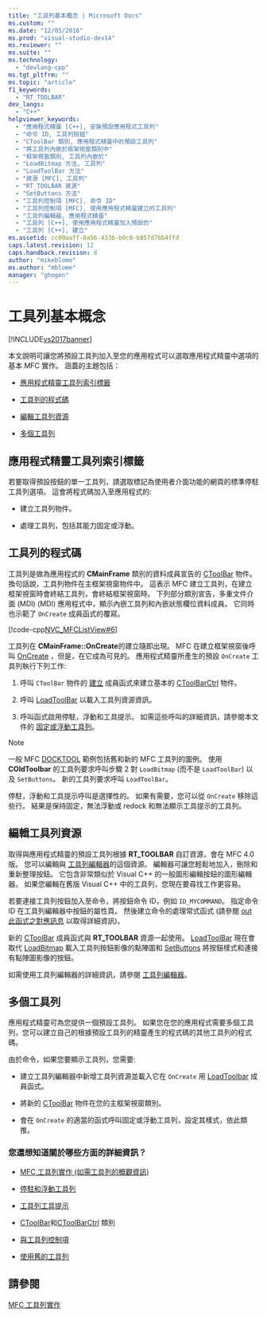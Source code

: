 ```yaml
---
title: "工具列基本概念 | Microsoft Docs"
ms.custom: ""
ms.date: "12/05/2016"
ms.prod: "visual-studio-dev14"
ms.reviewer: ""
ms.suite: ""
ms.technology: 
  - "devlang-cpp"
ms.tgt_pltfrm: ""
ms.topic: "article"
f1_keywords: 
  - "RT_TOOLBAR"
dev_langs: 
  - "C++"
helpviewer_keywords: 
  - "應用程式精靈 [C++], 安裝預設應用程式工具列"
  - "命令 ID, 工具列按鈕"
  - "CToolBar 類別, 應用程式精靈中的預設工具列"
  - "將工具列內嵌於框架視窗類別中"
  - "框架視窗類別, 工具列內嵌於"
  - "LoadBitmap 方法, 工具列"
  - "LoadToolBar 方法"
  - "資源 [MFC], 工具列"
  - "RT_TOOLBAR 資源"
  - "SetButtons 方法"
  - "工具列控制項 [MFC], 命令 ID"
  - "工具列控制項 [MFC], 使用應用程式精靈建立的工具列"
  - "工具列編輯器, 應用程式精靈"
  - "工具列 [C++], 使用應用程式精靈加入預設的"
  - "工具列 [C++], 建立"
ms.assetid: cc00aaff-8a56-433b-b0c0-b857d76b4ffd
caps.latest.revision: 12
caps.handback.revision: 8
author: "mikeblome"
ms.author: "mblome"
manager: "ghogen"
---
```

# 工具列基本概念
[!INCLUDE[vs2017banner](../assembler/inline/includes/vs2017banner.md)]

本文說明可讓您將預設工具列加入至您的應用程式可以選取應用程式精靈中選項的基本 MFC 實作。  涵蓋的主題包括：  
  
-   [應用程式精靈工具列索引標籤](#_core_the_appwizard_toolbar_option)  
  
-   [工具列的程式碼](#_core_the_toolbar_in_code)  
  
-   [編輯工具列資源](#_core_editing_the_toolbar_resource)  
  
-   [多個工具列](#_core_multiple_toolbars)  
  
##  <a name="_core_the_appwizard_toolbar_option"></a> 應用程式精靈工具列索引標籤  
 若要取得預設按鈕的單一工具列，請選取標記為使用者介面功能的網頁的標準停駐工具列選項。  這會將程式碼加入至應用程式的:  
  
-   建立工具列物件。  
  
-   處理工具列，包括其能力固定或浮動。  
  
##  <a name="_core_the_toolbar_in_code"></a> 工具列的程式碼  
 工具列是做為應用程式的 **CMainFrame** 類別的資料成員宣告的 [CToolBar](../mfc/reference/ctoolbar-class.md) 物件。  換句話說，工具列物件在主框架視窗物件中。  這表示 MFC 建立工具列，在建立框架視窗時會終結工具列，會終結框架視窗時。  下列部分類別宣告，多重文件介面 \(MDI\) \(MDI\) 應用程式中，顯示內嵌工具列和內嵌狀態欄位資料成員。  它同時也示範了 `OnCreate` 成員函式的覆寫。  
  
 [!code-cpp[NVC_MFCListView#6](../mfc/codesnippet/CPP/toolbar-fundamentals_1.h)]  
  
 工具列在 **CMainFrame::OnCreate**的建立隨即出現。  MFC 在建立框架視窗後呼叫 [OnCreate](../Topic/CWnd::OnCreate.md) ，但是，在它成為可見的。  應用程式精靈所產生的預設 `OnCreate` 工具列執行下列工作:  
  
1.  呼叫 `CToolBar` 物件的 [建立](../Topic/CToolBar::Create.md) 成員函式來建立基本的 [CToolBarCtrl](../mfc/reference/ctoolbarctrl-class.md) 物件。  
  
2.  呼叫 [LoadToolBar](../Topic/CToolBar::LoadToolBar.md) 以載入工具列資源資訊。  
  
3.  呼叫函式啟用停駐，浮動和工具提示。  如需這些呼叫的詳細資訊，請參閱本文件的 [固定或浮動工具列](../mfc/docking-and-floating-toolbars.md)。  
  
> [!NOTE]
>  一般 MFC [DOCKTOOL](../top/visual-cpp-samples.md) 範例包括舊和新的 MFC 工具列的圖例。  使用 **COldToolbar** 的工具列要求呼叫步驟 2 對 `LoadBitmap` \(而不是 `LoadToolBar`\) 以及 `SetButtons`。  新的工具列要求呼叫 `LoadToolBar`。  
  
 停駐，浮動和工具提示呼叫是選擇性的。  如果有需要，您可以從 `OnCreate` 移除這些行。  結果是保持固定，無法浮動或 redock 和無法顯示工具提示的工具列。  
  
##  <a name="_core_editing_the_toolbar_resource"></a> 編輯工具列資源  
 取得與應用程式精靈的預設工具列根據 **RT\_TOOLBAR** 自訂資源，會在 MFC 4.0 版。  您可以編輯與 [工具列編輯器](../mfc/toolbar-editor.md)的這個資源。  編輯器可讓您輕鬆地加入，刪除和重新整理按鈕。  它包含非常類似於 Visual C\+\+ 的一般圖形編輯按鈕的圖形編輯器。  如果您編輯在舊版 Visual C\+\+ 中的工具列，您現在要尋找工作更容易。  
  
 若要連接工具列按鈕加入至命令，將按鈕命令 ID，例如 `ID_MYCOMMAND`。  指定命令 ID 在工具列編輯器中按鈕的屬性頁。  然後建立命令的處理常式函式 \(請參閱 [out 此函式之對應訊息](../mfc/reference/mapping-messages-to-functions.md) 以取得詳細資訊\)。  
  
 新的 [CToolBar](../mfc/reference/ctoolbar-class.md) 成員函式與 **RT\_TOOLBAR** 資源一起使用。  [LoadToolBar](../Topic/CToolBar::LoadToolBar.md) 現在會取代 [LoadBitmap](../Topic/CToolBar::LoadBitmap.md) 載入工具列按鈕影像的點陣圖和 [SetButtons](../Topic/CToolBar::SetButtons.md) 將按鈕樣式和連接有點陣圖影像的按鈕。  
  
 如需使用工具列編輯器的詳細資訊，請參閱 [工具列編輯器](../mfc/toolbar-editor.md)。  
  
##  <a name="_core_multiple_toolbars"></a> 多個工具列  
 應用程式精靈可為您提供一個預設工具列。  如果您在您的應用程式需要多個工具列，您可以建立自己的根據預設工具列的精靈產生的程式碼的其他工具列的程式碼。  
  
 由於命令，如果您要顯示工具列，您需要:  
  
-   建立工具列編輯器中新增工具列資源並載入它在 `OnCreate` 用 [LoadToolbar](../Topic/CToolBar::LoadToolBar.md) 成員函式。  
  
-   將新的 [CToolBar](../mfc/reference/ctoolbar-class.md) 物件在您的主框架視窗類別。  
  
-   會在 `OnCreate` 的適當的函式呼叫固定或浮動工具列，設定其樣式，依此類推。  
  
### 您還想知道關於哪些方面的詳細資訊？  
  
-   [MFC 工具列實作 \(如需工具列的概觀資訊\)](../mfc/mfc-toolbar-implementation.md)  
  
-   [停駐和浮動工具列](../mfc/docking-and-floating-toolbars.md)  
  
-   [工具列工具提示](../mfc/toolbar-tool-tips.md)  
  
-   [CToolBar](../mfc/reference/ctoolbar-class.md)和[CToolBarCtrl](../mfc/reference/ctoolbarctrl-class.md) 類別  
  
-   [與工具列控制項](../mfc/working-with-the-toolbar-control.md)  
  
-   [使用舊的工具列](../mfc/using-your-old-toolbars.md)  
  
## 請參閱  
 [MFC 工具列實作](../mfc/mfc-toolbar-implementation.md)